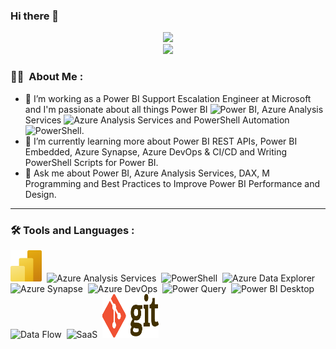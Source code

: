 ### Hi there 👋

<!--
**zackhard/zackhard** is a ✨ _special_ ✨ repository because its `README.md` (this file) appears on your GitHub profile.

Here are some ideas to get you started:

- 🔭 I’m currently working on ...
- 🌱 I’m currently learning ...
- 👯 I’m looking to collaborate on ...
- 🤔 I’m looking for help with ...
- 💬 Ask me about ...
- 📫 How to reach me: ...
- 😄 Pronouns: ...
- ⚡ Fun fact: ...
-->

<div id="header" align="center">
  <img src="https://media.giphy.com/media/M9gbBd9nbDrOTu1Mqx/giphy.gif" width="100"/>
</div>


<div id="header" align="center">
  <img src="https://static.wixstatic.com/media/1a1140_6078a0cb8c534e11960700ae86aa872b~mv2.gif" width="400"/>
</div>

### :man_technologist: &nbsp;About Me :
- :telescope: I’m working as a Power BI Support Escalation Engineer at Microsoft and I'm passionate about all things Power BI <img src="https://github.com/microsoft/PowerBI-Icons/blob/main/SVG/Power-BI.svg" title="Power BI" alt="Power BI" width="40" height="30"/>, Azure Analysis Services <img src="http://code.benco.io/icon-collection/azure-icons/Analysis-Services.svg" title="Azure Analysis Services" alt="Azure Analysis Services" width="40" height="30"/> and PowerShell Automation <img src="http://code.benco.io/icon-collection/azure-icons/Powershell.svg" title="PowerShell" alt="PowerShell" width="40" height="30"/>.
- 🌱 I’m currently learning more about Power BI REST APIs, Power BI Embedded, Azure Synapse, Azure DevOps & CI/CD and Writing PowerShell Scripts for Power BI.
- 💬 Ask me about Power BI, Azure Analysis Services, DAX, M Programming and Best Practices to Improve Power BI Performance and Design.
---

### :hammer_and_wrench: Tools and Languages :
<div>
  <img src="https://github.com/zackhardilo/zackhardilo/blob/main/icons/Power-BI.svg" title="Power BI" alt="Power BI" width="50" height="50"/>&nbsp;
  <img src="http://code.benco.io/icon-collection/azure-icons/Analysis-Services.svg" title="Azure Analysis Services" alt="Azure Analysis Services" width="50" height="50"/>&nbsp;
  <img src="http://code.benco.io/icon-collection/azure-icons/Powershell.svg" title="PowerShell" alt="PowerShell" width="50" height="50"/>&nbsp;
  <img src="http://code.benco.io/icon-collection/azure-icons/Azure-Data-Explorer-Clusters.svg" title="Azure Data Explorer" alt="Azure Data Explorer" width="50" height="50"/>&nbsp;
  <img src="http://code.benco.io/icon-collection/azure-icons/Azure-Synapse-Analytics.svg" title="Azure Synapse" alt="Azure Synapse" width="50" height="50"/>&nbsp;
  <img src="http://code.benco.io/icon-collection/azure-icons/Azure-DevOps.svg" title="Azure DevOps" alt="Azure DevOps" width="50" height="50"/>&nbsp;
  <img src="https://github.com/microsoft/PowerBI-Icons/raw/main/SVG/Power-Query-Colored.svg" title="Power Query" alt="Power Query" width="50" height="50"/>&nbsp;
  <img src="https://github.com/microsoft/PowerBI-Icons/raw/main/SVG/Desktop.svg"  title="Power BI Desktop" alt="Power BI Desktop" width="50" height="50"/>&nbsp;
  <img src="https://github.com/microsoft/PowerBI-Icons/raw/main/SVG/Dataflow.svg" title="Data Flow" alt="Data Flow" width="50" height="50"/>&nbsp;
  <img src="http://code.benco.io/icon-collection/azure-icons/Software-as-a-Service.svg" title="SaaS" alt="SaaS" width="50" height="50"/>&nbsp;
  <img src="https://github.com/zackhardilo/zackhardilo/blob/main/icons/Git-logo.svg" title="Git" **alt="Git" width="90" height="70"/>
</div>
